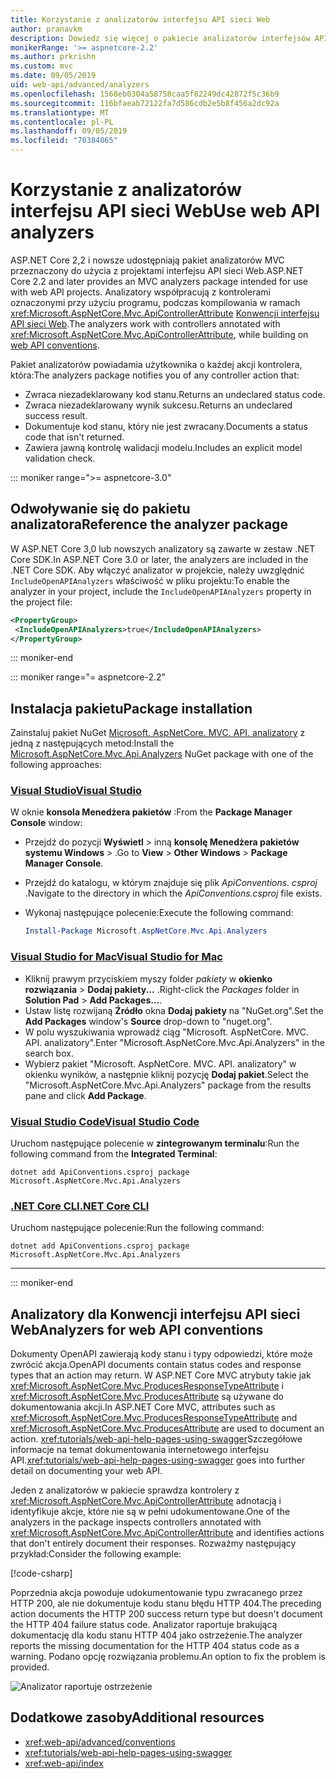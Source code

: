 ```yaml
---
title: Korzystanie z analizatorów interfejsu API sieci Web
author: pranavkm
description: Dowiedz się więcej o pakiecie analizatorów interfejsów API sieci Web ASP.NET Core MVC.
monikerRange: '>= aspnetcore-2.2'
ms.author: prkrishn
ms.custom: mvc
ms.date: 09/05/2019
uid: web-api/advanced/analyzers
ms.openlocfilehash: 1568eb0304a58758caa5f82249dc42872f5c36b9
ms.sourcegitcommit: 116bfaeab72122fa7d586cdb2e5b8f456a2dc92a
ms.translationtype: MT
ms.contentlocale: pl-PL
ms.lasthandoff: 09/05/2019
ms.locfileid: "70384865"
---
```

# <a name="use-web-api-analyzers"></a><span data-ttu-id="b9cbe-103">Korzystanie z analizatorów interfejsu API sieci Web</span><span class="sxs-lookup"><span data-stu-id="b9cbe-103">Use web API analyzers</span></span>

<span data-ttu-id="b9cbe-104">ASP.NET Core 2,2 i nowsze udostępniają pakiet analizatorów MVC przeznaczony do użycia z projektami interfejsu API sieci Web.</span><span class="sxs-lookup"><span data-stu-id="b9cbe-104">ASP.NET Core 2.2 and later provides an MVC analyzers package intended for use with web API projects.</span></span> <span data-ttu-id="b9cbe-105">Analizatory współpracują z kontrolerami oznaczonymi przy użyciu programu, podczas kompilowania w ramach <xref:Microsoft.AspNetCore.Mvc.ApiControllerAttribute> [Konwencji interfejsu API sieci Web](xref:web-api/advanced/conventions).</span><span class="sxs-lookup"><span data-stu-id="b9cbe-105">The analyzers work with controllers annotated with <xref:Microsoft.AspNetCore.Mvc.ApiControllerAttribute>, while building on [web API conventions](xref:web-api/advanced/conventions).</span></span>

<span data-ttu-id="b9cbe-106">Pakiet analizatorów powiadamia użytkownika o każdej akcji kontrolera, która:</span><span class="sxs-lookup"><span data-stu-id="b9cbe-106">The analyzers package notifies you of any controller action that:</span></span>

* <span data-ttu-id="b9cbe-107">Zwraca niezadeklarowany kod stanu.</span><span class="sxs-lookup"><span data-stu-id="b9cbe-107">Returns an undeclared status code.</span></span>
* <span data-ttu-id="b9cbe-108">Zwraca niezadeklarowany wynik sukcesu.</span><span class="sxs-lookup"><span data-stu-id="b9cbe-108">Returns an undeclared success result.</span></span>
* <span data-ttu-id="b9cbe-109">Dokumentuje kod stanu, który nie jest zwracany.</span><span class="sxs-lookup"><span data-stu-id="b9cbe-109">Documents a status code that isn't returned.</span></span>
* <span data-ttu-id="b9cbe-110">Zawiera jawną kontrolę walidacji modelu.</span><span class="sxs-lookup"><span data-stu-id="b9cbe-110">Includes an explicit model validation check.</span></span>

::: moniker range=">= aspnetcore-3.0"

## <a name="reference-the-analyzer-package"></a><span data-ttu-id="b9cbe-111">Odwoływanie się do pakietu analizatora</span><span class="sxs-lookup"><span data-stu-id="b9cbe-111">Reference the analyzer package</span></span>

<span data-ttu-id="b9cbe-112">W ASP.NET Core 3,0 lub nowszych analizatory są zawarte w zestaw .NET Core SDK.</span><span class="sxs-lookup"><span data-stu-id="b9cbe-112">In ASP.NET Core 3.0 or later, the analyzers are included in the .NET Core SDK.</span></span> <span data-ttu-id="b9cbe-113">Aby włączyć analizator w projekcie, należy uwzględnić `IncludeOpenAPIAnalyzers` właściwość w pliku projektu:</span><span class="sxs-lookup"><span data-stu-id="b9cbe-113">To enable the analyzer in your project, include the `IncludeOpenAPIAnalyzers` property in the project file:</span></span>

```xml
<PropertyGroup>
 <IncludeOpenAPIAnalyzers>true</IncludeOpenAPIAnalyzers>
</PropertyGroup>
```

::: moniker-end

::: moniker range="= aspnetcore-2.2"

## <a name="package-installation"></a><span data-ttu-id="b9cbe-114">Instalacja pakietu</span><span class="sxs-lookup"><span data-stu-id="b9cbe-114">Package installation</span></span>

<span data-ttu-id="b9cbe-115">Zainstaluj pakiet NuGet [Microsoft. AspNetCore. MVC. API. analizatory](https://www.nuget.org/packages/Microsoft.AspNetCore.Mvc.Api.Analyzers) z jedną z następujących metod:</span><span class="sxs-lookup"><span data-stu-id="b9cbe-115">Install the [Microsoft.AspNetCore.Mvc.Api.Analyzers](https://www.nuget.org/packages/Microsoft.AspNetCore.Mvc.Api.Analyzers) NuGet package with one of the following approaches:</span></span>

### <a name="visual-studiotabvisual-studio"></a>[<span data-ttu-id="b9cbe-116">Visual Studio</span><span class="sxs-lookup"><span data-stu-id="b9cbe-116">Visual Studio</span></span>](#tab/visual-studio)

<span data-ttu-id="b9cbe-117">W oknie **konsola Menedżera pakietów** :</span><span class="sxs-lookup"><span data-stu-id="b9cbe-117">From the **Package Manager Console** window:</span></span>
  * <span data-ttu-id="b9cbe-118">Przejdź do pozycji **Wyświetl** > inną **konsolę Menedżera pakietów** **systemu Windows** > .</span><span class="sxs-lookup"><span data-stu-id="b9cbe-118">Go to **View** > **Other Windows** > **Package Manager Console**.</span></span>
  * <span data-ttu-id="b9cbe-119">Przejdź do katalogu, w którym znajduje się plik *ApiConventions. csproj* .</span><span class="sxs-lookup"><span data-stu-id="b9cbe-119">Navigate to the directory in which the *ApiConventions.csproj* file exists.</span></span>
  * <span data-ttu-id="b9cbe-120">Wykonaj następujące polecenie:</span><span class="sxs-lookup"><span data-stu-id="b9cbe-120">Execute the following command:</span></span>

    ```powershell
    Install-Package Microsoft.AspNetCore.Mvc.Api.Analyzers
    ```

### <a name="visual-studio-for-mactabvisual-studio-mac"></a>[<span data-ttu-id="b9cbe-121">Visual Studio for Mac</span><span class="sxs-lookup"><span data-stu-id="b9cbe-121">Visual Studio for Mac</span></span>](#tab/visual-studio-mac)

* <span data-ttu-id="b9cbe-122">Kliknij prawym przyciskiem myszy folder *pakiety* w **okienko rozwiązania** > **Dodaj pakiety...** .</span><span class="sxs-lookup"><span data-stu-id="b9cbe-122">Right-click the *Packages* folder in **Solution Pad** > **Add Packages...**.</span></span>
* <span data-ttu-id="b9cbe-123">Ustaw listę rozwijaną **Źródło** okna **Dodaj pakiety** na "NuGet.org".</span><span class="sxs-lookup"><span data-stu-id="b9cbe-123">Set the **Add Packages** window's **Source** drop-down to "nuget.org".</span></span>
* <span data-ttu-id="b9cbe-124">W polu wyszukiwania wprowadź ciąg "Microsoft. AspNetCore. MVC. API. analizatory".</span><span class="sxs-lookup"><span data-stu-id="b9cbe-124">Enter "Microsoft.AspNetCore.Mvc.Api.Analyzers" in the search box.</span></span>
* <span data-ttu-id="b9cbe-125">Wybierz pakiet "Microsoft. AspNetCore. MVC. API. analizatory" w okienku wyników, a następnie kliknij pozycję **Dodaj pakiet**.</span><span class="sxs-lookup"><span data-stu-id="b9cbe-125">Select the "Microsoft.AspNetCore.Mvc.Api.Analyzers" package from the results pane and click **Add Package**.</span></span>

### <a name="visual-studio-codetabvisual-studio-code"></a>[<span data-ttu-id="b9cbe-126">Visual Studio Code</span><span class="sxs-lookup"><span data-stu-id="b9cbe-126">Visual Studio Code</span></span>](#tab/visual-studio-code)

<span data-ttu-id="b9cbe-127">Uruchom następujące polecenie w **zintegrowanym terminalu**:</span><span class="sxs-lookup"><span data-stu-id="b9cbe-127">Run the following command from the **Integrated Terminal**:</span></span>

```console
dotnet add ApiConventions.csproj package Microsoft.AspNetCore.Mvc.Api.Analyzers
```

### <a name="net-core-clitabnetcore-cli"></a>[<span data-ttu-id="b9cbe-128">.NET Core CLI</span><span class="sxs-lookup"><span data-stu-id="b9cbe-128">.NET Core CLI</span></span>](#tab/netcore-cli)

<span data-ttu-id="b9cbe-129">Uruchom następujące polecenie:</span><span class="sxs-lookup"><span data-stu-id="b9cbe-129">Run the following command:</span></span>

```console
dotnet add ApiConventions.csproj package Microsoft.AspNetCore.Mvc.Api.Analyzers
```

---

::: moniker-end

## <a name="analyzers-for-web-api-conventions"></a><span data-ttu-id="b9cbe-130">Analizatory dla Konwencji interfejsu API sieci Web</span><span class="sxs-lookup"><span data-stu-id="b9cbe-130">Analyzers for web API conventions</span></span>

<span data-ttu-id="b9cbe-131">Dokumenty OpenAPI zawierają kody stanu i typy odpowiedzi, które może zwrócić akcja.</span><span class="sxs-lookup"><span data-stu-id="b9cbe-131">OpenAPI documents contain status codes and response types that an action may return.</span></span> <span data-ttu-id="b9cbe-132">W ASP.NET Core MVC atrybuty takie jak <xref:Microsoft.AspNetCore.Mvc.ProducesResponseTypeAttribute> i <xref:Microsoft.AspNetCore.Mvc.ProducesAttribute> są używane do dokumentowania akcji.</span><span class="sxs-lookup"><span data-stu-id="b9cbe-132">In ASP.NET Core MVC, attributes such as <xref:Microsoft.AspNetCore.Mvc.ProducesResponseTypeAttribute> and <xref:Microsoft.AspNetCore.Mvc.ProducesAttribute> are used to document an action.</span></span> <span data-ttu-id="b9cbe-133"><xref:tutorials/web-api-help-pages-using-swagger>Szczegółowe informacje na temat dokumentowania internetowego interfejsu API.</span><span class="sxs-lookup"><span data-stu-id="b9cbe-133"><xref:tutorials/web-api-help-pages-using-swagger> goes into further detail on documenting your web API.</span></span>

<span data-ttu-id="b9cbe-134">Jeden z analizatorów w pakiecie sprawdza kontrolery z <xref:Microsoft.AspNetCore.Mvc.ApiControllerAttribute> adnotacją i identyfikuje akcje, które nie są w pełni udokumentowane.</span><span class="sxs-lookup"><span data-stu-id="b9cbe-134">One of the analyzers in the package inspects controllers annotated with <xref:Microsoft.AspNetCore.Mvc.ApiControllerAttribute> and identifies actions that don't entirely document their responses.</span></span> <span data-ttu-id="b9cbe-135">Rozważmy następujący przykład:</span><span class="sxs-lookup"><span data-stu-id="b9cbe-135">Consider the following example:</span></span>

[!code-csharp[](conventions/sample/Controllers/ContactsController.cs?name=missing404docs&highlight=10)]

<span data-ttu-id="b9cbe-136">Poprzednia akcja powoduje udokumentowanie typu zwracanego przez HTTP 200, ale nie dokumentuje kodu stanu błędu HTTP 404.</span><span class="sxs-lookup"><span data-stu-id="b9cbe-136">The preceding action documents the HTTP 200 success return type but doesn't document the HTTP 404 failure status code.</span></span> <span data-ttu-id="b9cbe-137">Analizator raportuje brakującą dokumentację dla kodu stanu HTTP 404 jako ostrzeżenie.</span><span class="sxs-lookup"><span data-stu-id="b9cbe-137">The analyzer reports the missing documentation for the HTTP 404 status code as a warning.</span></span> <span data-ttu-id="b9cbe-138">Podano opcję rozwiązania problemu.</span><span class="sxs-lookup"><span data-stu-id="b9cbe-138">An option to fix the problem is provided.</span></span>

![Analizator raportuje ostrzeżenie](conventions/_static/Analyzer.gif)

## <a name="additional-resources"></a><span data-ttu-id="b9cbe-140">Dodatkowe zasoby</span><span class="sxs-lookup"><span data-stu-id="b9cbe-140">Additional resources</span></span>

* <xref:web-api/advanced/conventions>
* <xref:tutorials/web-api-help-pages-using-swagger>
* <xref:web-api/index>
